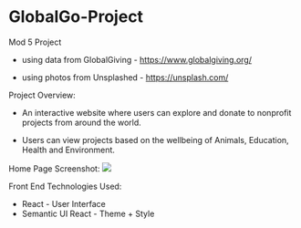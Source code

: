 # GlobalGo-Project
Mod 5 Project

- using data from GlobalGiving - https://www.globalgiving.org/

- using photos from Unsplashed - https://unsplash.com/


Project Overview:
- An interactive website where users can explore and donate to nonprofit projects from around the world.

- Users can view projects based on the wellbeing of Animals, Education, Health and Environment.

Home Page Screenshot:
![](/public/GlobalGo-HomePage.png)

Front End Technologies Used:
- React - User Interface
- Semantic UI React - Theme + Style
